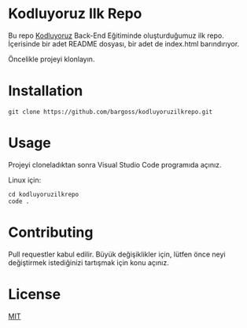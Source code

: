 # Kodluyoruz Ilk Repo
Bu repo [Kodluyoruz](https://www.kodluyoruz.org) Back-End Eğitiminde oluşturduğumuz ilk repo. İçerisinde bir adet README dosyası, bir adet de index.html barındırıyor.

Öncelikle projeyi klonlayın.
# Installation
```
git clone https://github.com/bargoss/kodluyoruzilkrepo.git
```

# Usage
Projeyi cloneladıktan sonra Visual Studio Code programıda açınız.

Linux için:
```
cd kodluyoruzilkrepo
code .
```

# Contributing
Pull requestler kabul edilir. Büyük değişiklikler için, lütfen önce neyi değiştirmek istediğinizi tartışmak için konu açınız.

# License
[MIT](https://choosealicense.com/licenses/mit/)
